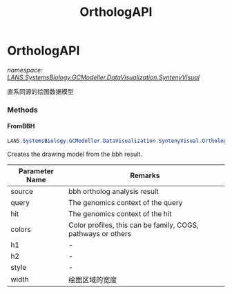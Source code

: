 ﻿---
title: OrthologAPI
---

# OrthologAPI
_namespace: [LANS.SystemsBiology.GCModeller.DataVisualization.SyntenyVisual](N-LANS.SystemsBiology.GCModeller.DataVisualization.SyntenyVisual.html)_

直系同源的绘图数据模型



### Methods

#### FromBBH
```csharp
LANS.SystemsBiology.GCModeller.DataVisualization.SyntenyVisual.OrthologAPI.FromBBH(System.Collections.Generic.IEnumerable{LANS.SystemsBiology.NCBI.Extensions.LocalBLAST.Application.BBH.BBHIndex},LANS.SystemsBiology.Assembly.NCBI.GenBank.TabularFormat.PTT,LANS.SystemsBiology.Assembly.NCBI.GenBank.TabularFormat.PTT,System.Func{LANS.SystemsBiology.Assembly.NCBI.GenBank.TabularFormat.ComponentModels.GeneBrief,LANS.SystemsBiology.Assembly.NCBI.GenBank.TabularFormat.ComponentModels.GeneBrief,System.Drawing.Color},System.Int32,System.Int32,System.Int32,System.Int32,LANS.SystemsBiology.GCModeller.DataVisualization.SyntenyVisual.LineStyles)
```
Creates the drawing model from the bbh result.

|Parameter Name|Remarks|
|--------------|-------|
|source|bbh ortholog analysis result|
|query|The genomics context of the query|
|hit|The genomics context of the hit|
|colors|Color profiles, this can be family, COGS, pathways or others|
|h1|-|
|h2|-|
|style|-|
|width|绘图区域的宽度|



